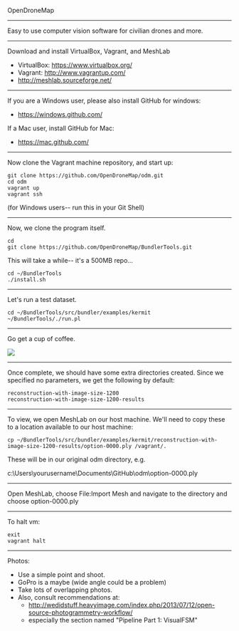 
OpenDroneMap

---

Easy to use computer vision software for civilian drones and more.

---

Download and install VirtualBox, Vagrant, and MeshLab

* VirtualBox: https://www.virtualbox.org/
* Vagrant: http://www.vagrantup.com/
* http://meshlab.sourceforge.net/­

---

If you are a Windows user, please also install GitHub for windows:

* https://windows.github.com/

If a Mac user, install GitHub for Mac:

* https://mac.github.com/

---

Now clone the Vagrant machine repository, and start up:

```SHELL
git clone https://github.com/OpenDroneMap/odm.git
cd odm
vagrant up
vagrant ssh 
```
(for Windows users-- run this in your Git Shell)

---

Now, we clone the program itself.
```SHELL
cd
git clone https://github.com/OpenDroneMap/BundlerTools.git
```

This will take a while-- it's a 500MB repo...

```SHELL
cd ~/BundlerTools
./install.sh
```

---

Let's run a test dataset.

```SHELL
cd ~/BundlerTools/src/bundler/examples/kermit
~/BundlerTools/./run.pl
```

---

Go get a cup of coffee.

![](http://i.imgur.com/8cK0aVj.gif)

---

Once complete, we should have some extra directories created. Since we specified no parameters, we get the following by default:

```
reconstruction-with-image-size-1200
reconstruction-with-image-size-1200-results
```

---

To view, we open MeshLab on our host machine. We'll need to copy these to a location available to our host machine:

```SHELL
cp ~/BundlerTools/src/bundler/examples/kermit/reconstruction-with-image-size-1200-results/option-0000.ply /vagrant/.
```

These will be in our original odm directory, e.g.

c:\Users\yourusername\Documents\GitHub\odm\option-0000.ply

---

Open MeshLab, choose File:Import Mesh 
and navigate to the directory and choose option-0000.ply

---

To halt vm:
```
exit
vagrant halt

```

---

Photos:

* Use a simple point and shoot.
* GoPro is a maybe (wide angle could be a problem)
* Take lots of overlapping photos.
* Also, consult recommendations at:
  * http://wedidstuff.heavyimage.com/index.php/2013/07/12/open-source-photogrammetry-workflow/
  * especially the section named "Pipeline Part 1: VisualFSM"

